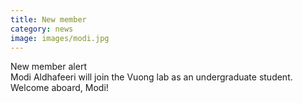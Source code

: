 ```yaml
---
title: New member
category: news
image: images/modi.jpg
---
```


<i class="fas fa-exclamation-triangle"></i> New member alert <i class="fas fa-exclamation-triangle"></i>  
Modi Aldhafeeri will join the Vuong lab as an undergraduate student. Welcome aboard, Modi!